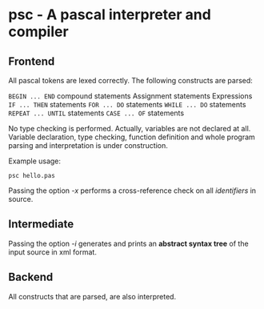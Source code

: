 psc - A pascal interpreter and compiler 
========================================

## Frontend
All pascal tokens are lexed correctly. The following constructs are parsed:

```BEGIN ... END``` compound statements
Assignment statements
Expressions
```IF ... THEN``` statements
```FOR ... DO``` statements
```WHILE ... DO``` statements
```REPEAT ... UNTIL``` statements
```CASE ... OF``` statements

No type checking is performed. Actually, variables are not declared at all. Variable declaration, type
checking, function definition and whole program parsing and interpretation is under construction. 

Example usage:
```
psc hello.pas
```
Passing the option *-x* performs a cross-reference check on all *identifiers* in source.
## Intermediate
Passing the option *-i* generates and prints an **abstract syntax tree** of the input source in xml format.
## Backend
All constructs that are parsed, are also interpreted. 
